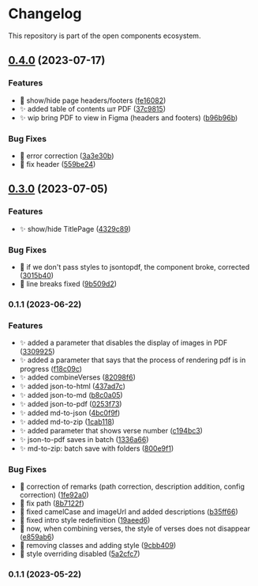 # Changelog

This repository is part of the open components ecosystem.

## [0.4.0](https://github.com/texttree/obs-format-convert-rcl/compare/v0.3.0...v0.4.0) (2023-07-17)

### Features

- :construction: show/hide page headers/footers ([fe16082](https://github.com/texttree/obs-format-convert-rcl/commit/fe160820e23814bc4063eb67a510d80901bac987))
- :sparkles: added table of contents шт PDF ([37c9815](https://github.com/texttree/obs-format-convert-rcl/commit/37c9815b68efbd26b292893a96feebeb2373ef34))
- :sparkles: wip bring PDF to view in Figma (headers and footers) ([b96b96b](https://github.com/texttree/obs-format-convert-rcl/commit/b96b96b93a4dc3c3ea53725134060e3e09768721))

### Bug Fixes

- :construction: error correction ([3a3e30b](https://github.com/texttree/obs-format-convert-rcl/commit/3a3e30b20d2139a60c78453a1a6f00c757016154))
- :construction: fix header ([559be24](https://github.com/texttree/obs-format-convert-rcl/commit/559be24e01bd9eee4431a10105f569d08e12fd16))

## [0.3.0](https://github.com/texttree/obs-format-convert-rcl/compare/v0.1.2...v0.3.0) (2023-07-05)

### Features

- :sparkles: show/hide TitlePage ([4329c89](https://github.com/texttree/obs-format-convert-rcl/commit/4329c892f8c9009e6dce105087ffe08c66240e02))

### Bug Fixes

- :bug: if we don't pass styles to jsontopdf, the component broke, corrected ([3015b40](https://github.com/texttree/obs-format-convert-rcl/commit/3015b404e91bf7e70a6abe93954e9160fbf001a9))
- :bug: line breaks fixed ([9b509d2](https://github.com/texttree/obs-format-convert-rcl/commit/9b509d20651c1cdf1408442bf01ee0c3678cfee7))

### 0.1.1 (2023-06-22)

### Features

- :sparkles: added a parameter that disables the display of images in PDF ([3309925](https://github.com/texttree/obs-format-convert-rcl/commit/3309925a6e4d66d22750d9ec5abba180f15070ca))
- :sparkles: added a parameter that says that the process of rendering pdf is in progress ([f18c09c](https://github.com/texttree/obs-format-convert-rcl/commit/f18c09c36aed5f54a5242fc697fa22eda586ae12))
- :sparkles: added combineVerses ([82098f6](https://github.com/texttree/obs-format-convert-rcl/commit/82098f6160227558420e1545c4bc03b9af98ab0c))
- :sparkles: added json-to-html ([437ad7c](https://github.com/texttree/obs-format-convert-rcl/commit/437ad7c069eb86273165bb912324abc0e0a159a0))
- :sparkles: added json-to-md ([b8c0a05](https://github.com/texttree/obs-format-convert-rcl/commit/b8c0a05b01b752c1551836e5088fa447ae926f86))
- :sparkles: added json-to-pdf ([0253f73](https://github.com/texttree/obs-format-convert-rcl/commit/0253f736f1893405284caf2161a497128b2938f4))
- :sparkles: added md-to-json ([4bc0f9f](https://github.com/texttree/obs-format-convert-rcl/commit/4bc0f9f0c95f6f34a9832bf64ea3a9a939690f2e))
- :sparkles: added md-to-zip ([1cab118](https://github.com/texttree/obs-format-convert-rcl/commit/1cab1181cc7c2595f5b0354082503677ab56f334))
- :sparkles: added parameter that shows verse number ([c194bc3](https://github.com/texttree/obs-format-convert-rcl/commit/c194bc3313e794fad3a9c879556d1088cc773f4a))
- :sparkles: json-to-pdf saves in batch ([1336a66](https://github.com/texttree/obs-format-convert-rcl/commit/1336a6652009c7c6a77103b6017743278f942962))
- :sparkles: md-to-zip: batch save with folders ([800e9f1](https://github.com/texttree/obs-format-convert-rcl/commit/800e9f18c5581103c0a3e0b68b411fbef1a866af))

### Bug Fixes

- :bug: correction of remarks (path correction, description addition, config correction) ([1fe92a0](https://github.com/texttree/obs-format-convert-rcl/commit/1fe92a0a08f3537697489a2b6ae34539d2a6b133))
- :bug: fix path ([8b7122f](https://github.com/texttree/obs-format-convert-rcl/commit/8b7122fb361be795c2c98fdd965d4a7dec2b2403))
- :bug: fixed camelCase and imageUrl and added descriptions ([b35ff66](https://github.com/texttree/obs-format-convert-rcl/commit/b35ff66e9ffc485a189e6a83879b4da71caed60f))
- :bug: fixed intro style redefinition ([19aeed6](https://github.com/texttree/obs-format-convert-rcl/commit/19aeed6a7cb13c5699d2a82234b2ae9bcee0ca69))
- :bug: now, when combining verses, the style of verses does not disappear ([e859ab6](https://github.com/texttree/obs-format-convert-rcl/commit/e859ab690d12a7fd60623de5edbaf8ebf22493e1))
- :bug: removing classes and adding style ([9cbb409](https://github.com/texttree/obs-format-convert-rcl/commit/9cbb409995d9d2bd4c1df36ed79d45f459af6a96))
- :bug: style overriding disabled ([5a2cfc7](https://github.com/texttree/obs-format-convert-rcl/commit/5a2cfc7312a6ef8a5e61a7b4d6b3277688a5828a))

### 0.1.1 (2023-05-22)
